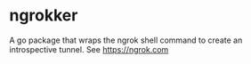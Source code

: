 # ngrokker
A go package that wraps the ngrok shell command to create an introspective tunnel. See https://ngrok.com
